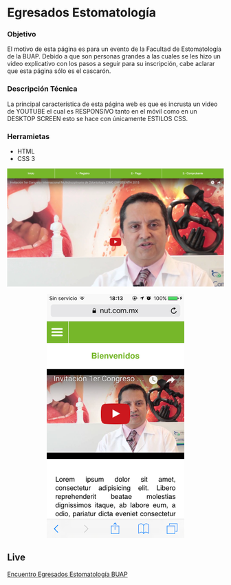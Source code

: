 Egresados Estomatología
===========

### Objetivo
El motivo de esta página es para un evento de la Facultad de Estomatología de la BUAP. Debido a que son personas grandes a las cuales se les hizo un video explicativo con los pasos a seguir para su inscripción, cabe aclarar que esta página sólo es el cascarón.

### Descripción Técnica
La principal característica de esta página web es que es incrusta un video de YOUTUBE el cual es RESPONSIVO tanto en el móvil como en un DESKTOP SCREEN esto se hace con únicamente ESTILOS CSS.

### Herramietas
* HTML
* CSS 3

![Desktop](https://raw.githubusercontent.com/ginppian/PaginaEgresados/master/web2.png)
<p align="center">
  <img src="https://github.com/ginppian/PaginaEgresados/blob/master/mov3.PNG" width="320" height="568" />
</p>

## Live
[Encuentro Egresados Estomatología BUAP](https://nut.com.mx/ginppian/estoma/egresados)
